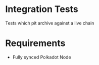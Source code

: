 # Integration Tests

Tests which pit archive against a live chain

# Requirements
- Fully synced Polkadot Node
